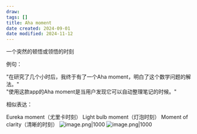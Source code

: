 ```yaml
---
draw:
tags: []
title: Aha moment
date created: 2024-09-01
date modified: 2024-11-12
---
```


一个突然的顿悟或领悟的时刻

例句：

"在研究了几个小时后，我终于有了一个Aha moment，明白了这个数学问题的解法。"  
"使用这款app的Aha moment是当用户发现它可以自动整理笔记的时候。"

相似表达：

Eureka moment（尤里卡时刻）
Light bulb moment（灯泡时刻）
Moment of clarity（清晰的时刻）
![image.png|1000](https://imagehosting4picgo.oss-cn-beijing.aliyuncs.com/imagehosting/fix-dir%2Fpicgo%2Fpicgo-clipboard-images%2F2024%2F11%2F15%2F15-11-13-468f0c7c0031741a693181c47a8bc780-202411151511124-f2c9b0.png)
![image.png|1000](https://imagehosting4picgo.oss-cn-beijing.aliyuncs.com/imagehosting/fix-dir%2Fpicgo%2Fpicgo-clipboard-images%2F2024%2F11%2F15%2F15-12-06-26afdf4471dcff5c01a3472cffec351e-202411151512104-7dbb4e.png)
